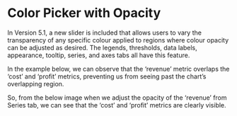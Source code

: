 # Color Picker with Opacity

In Version 5.1, a new slider is included that allows users to vary the transparency of any specific colour applied to regions where colour opacity can be adjusted as desired. The legends, thresholds, data labels, appearance, tooltip, series, and axes tabs all have this feature.

In the example below, we can observe that the ‘revenue’ metric overlaps the ‘cost’ and ‘profit’ metrics, preventing us from seeing past the chart’s overlapping region.

So, from the below image when we adjust the opacity of the ‘revenue’ from Series tab, we can see that the ‘cost’ and ‘profit’ metrics are clearly visible.

